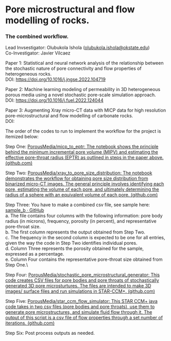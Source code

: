 # Pore microstructural and flow modelling of rocks.
### The combined workflow.

Lead Invsestigator: Olubukola Ishola (olubukola.ishola@okstate.edu)\
Co-Investigator: Javier Vilcaez

Paper 1: Statistical and neural network analysis of the relationship between the stochastic nature of pore connectivity and flow properties of heterogeneous rocks.\
DOI: https://doi.org/10.1016/j.jngse.2022.104719

Paper 2: Machine learning modeling of permeability in 3D heterogeneous porous media using a novel stochastic pore-scale simulation approach.\
DOI: https://doi.org/10.1016/j.fuel.2022.124044

Paper 3: Augmenting Xray micro-CT data with MICP data for high resolution pore-microstructural and flow modelling of carbonate rocks.\
DOI:

The order of the codes to run to implement the workflow for the project is itemized below:

Step One: [PorousMedia/micp_to_eptr: The notebook shows the principle behind the minimum incremental pore volume (MIPV) and estimating the effective pore-throat radius (EPTR) as outlined in steps in the paper above. (github.com)](https://github.com/PorousMedia/micp_to_eptr)

Step Two: [PorousMedia/xray_to_pore_size_distribution: The notebook demonstrates the workflow for obtaining pore size distribution from binarized micro-CT images. The general principle involves identifying each pore, estimating the volume of each pore, and ultimately determining the radius of a sphere with an equivalent volume of each pore. (github.com)](https://github.com/PorousMedia/xray_to_pore_size_distribution)

Step Three: You have to make a combined csv file, see sample here: [sample_b · GitHub](https://github.com/PorousMedia/stochastic_pore_microstructural_generator/blob/main/Data/sample_b.csv)\
a.	The file contains four columns with the following information: pore body radius (in microns), frequency, porosity (in percent), and representative pore-throat size.\
b.	The first column represents the output obtained from Step Two.\
c.	The frequency in the second column is expected to be one for all entries, given the way the code in Step Two identifies individual pores.\
d.	Column Three represents the porosity obtained for the sample, expressed as a percentage.\
e.	Column Four contains the representative pore-throat size obtained from Step One.\

Step Four: [PorousMedia/stochastic_pore_microstructural_generator: This code creates CSV files for pore bodies and pore throats of stochastically generated 3D pore microsturtures. The files are intended to make 3D images/ surface files and run simulations in STAR-CCM+. (github.com)](https://github.com/PorousMedia/stochastic_pore_microstructural_generator)

Step Five: [PorousMedia/star_ccm_flow_simulator: This STAR CCM+ java code takes in two csv files (pore bodies and pore throats), use them to generate pore microstructures, and simulate fluid flow through it. The output of this script is a csv file of flow properties through a set number of iterations. (github.com)](https://github.com/PorousMedia/star_ccm_flow_simulator)

Step Six: Post process outputs as needed.
